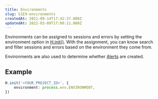 ```yaml
---
title: Environments
slug: S1E9-environments
createdAt: 2021-09-14T17:42:37.000Z
updatedAt: 2022-03-09T17:00:11.000Z
---
```


Environments can be assigned to sessions and errors by setting the environment option in [H.init()](/api/client/h-init). With the assignment, you can know search and filter sessions and errors based on the environment they come from.

Environments are also used to determine whether [Alerts](/product-features/alerts) are created.

## Example

```typescript
H.init('<YOUR_PROJECT_ID>', {
	environment: process.env.ENVIRONMENT,
})
```

